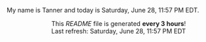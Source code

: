 My name is Tanner and today is Saturday, June 28, 11:57 PM EDT.

<p align="center">This <i>README</i> file is generated <b>every 3 hours</b>!</br>Last refresh: Saturday, June 28, 11:57 PM EDT<br /></p>
